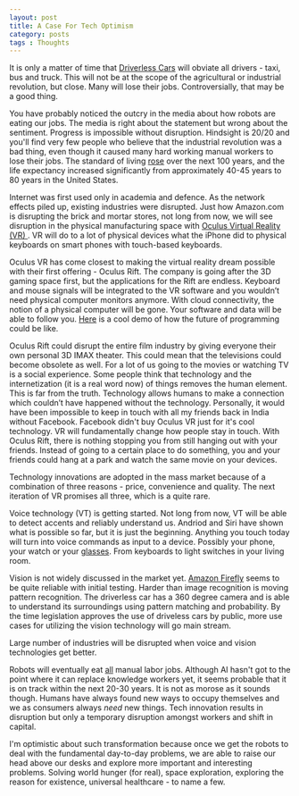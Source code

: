 ```yaml
---
layout: post
title: A Case For Tech Optimism
category: posts
tags : Thoughts
---
```


It is only a matter of time that <a href="https://www.youtube.com/watch?v=CqSDWoAhvLU">Driverless Cars</a> will obviate all drivers - taxi, bus and truck. This will not be at the scope of the agricultural or industrial revolution, but close. Many will lose their jobs. Controversially, that may be a good thing.

You have probably noticed the outcry in the media about how robots are eating our jobs. The media is right about the statement but wrong about the sentiment. Progress is impossible without disruption. Hindsight is 20/20 and you'll find very few people who believe that the industrial revolution was a bad thing, even though it caused many hard working manual workers to lose their jobs. The standard of living <a href ="http://www.econlib.org/library/Enc/IndustrialRevolutionandtheStandardofLiving.html">rose</a> over the next 100 years, and the life expectancy increased significantly from approximately 40-45 years to 80 years in the United States.

Internet was first used only in academia and defence. As the network effects piled up, existing industries were disrupted. Just how Amazon.com is disrupting the brick and mortar stores, not long from now, we will see disruption in the physical manufacturing space with <a href="http://en.wikipedia.org/wiki/Oculus_VR">Oculus Virtual Reality (VR) </a>. VR will do to a lot of physical devices what the iPhone did to physical keyboards on smart phones with touch-based keyboards.

Oculus VR has come closest to making the virtual reality dream possible with their first offering - Oculus Rift. The company is going after the 3D gaming space first, but the applications for the Rift are endless.
Keyboard and mouse signals will be integrated to the VR software and you wouldn’t need physical computer monitors anymore. With cloud connectivity, the notion of a physical computer will be gone. Your software and data will be able to follow you. <a href="https://www.youtube.com/watch?v=Dgtba_GpG-U">Here</a> is a cool demo of how the future of programming could be like.

Oculus Rift could disrupt the entire film industry by giving everyone their own personal 3D IMAX theater. This could mean that the televisions could become obsolete as well. For a lot of us going to the movies or watching TV is a social experience.  Some people think that technology and the internetization (it is a real word now) of things removes the human element. This is far from the truth. Technology allows humans to make a connection which couldn’t have happened without the technology. Personally, it would have been impossible to keep in touch with all my friends back in India without Facebook. Facebook didn't buy Oculus VR just for it's cool technology. VR will fundamentally change how people stay in touch.
With Oculus Rift, there is nothing stopping you from still hanging out with your friends. Instead of going to a certain place to do something, you and your friends could hang at a park and watch the same movie on your devices.

Technology innovations are adopted in the mass market because of a combination of three reasons - price, convenience and quality. The next iteration of VR promises all three, which is a quite rare.


Voice technology (VT) is getting started. Not long from now, VT will be able to detect <a href="https://www.youtube.com/watch?v=yR0lWICH3rY"></a> accents and reliably understand us. Andriod and Siri have shown what is possible so far, but it is just the beginning. Anything you touch today will turn into voice commands as input to a device. Possibly your phone, your watch or your <a href="https://www.google.com/glass/start/">glasses</a>. From keyboards to light switches in your living room. 

Vision is not widely discussed in the market yet. <a href="https://developer.amazon.com/public/solutions/devices/fire-phone/docs/understanding-firefly">Amazon Firefly</a> seems to be quite reliable with initial testing. Harder than image recognition is moving pattern recognition. The driverless car has a 360 degree camera and is able to understand its surroundings using pattern matching and probability. By the time legislation approves the use of driveless cars by public, more use cases for utilizing the vision technology will go main stream.

Large number of industries will be disrupted when voice and vision technologies get better. 

Robots will eventually eat <a href="https://www.youtube.com/watch?v=8_lfxPI5ObM">all</a> manual labor jobs. Although AI hasn't got to the point where it can replace knowledge workers yet, it seems probable that it is on track within the next 20-30 years. It is not as morose as it sounds though. Humans have always found new ways to occupy themselves and we as consumers always <i>need</i> new things. Tech innovation results in disruption but only a temporary disruption amongst workers and shift in capital.

I'm optimistic about such transformation because once we get the robots to deal with the fundamental day-to-day problems, we are able to raise our head above our desks and explore more important and interesting problems. Solving world hunger (for real), space exploration, exploring the reason for existence, universal healthcare - to name a few.
